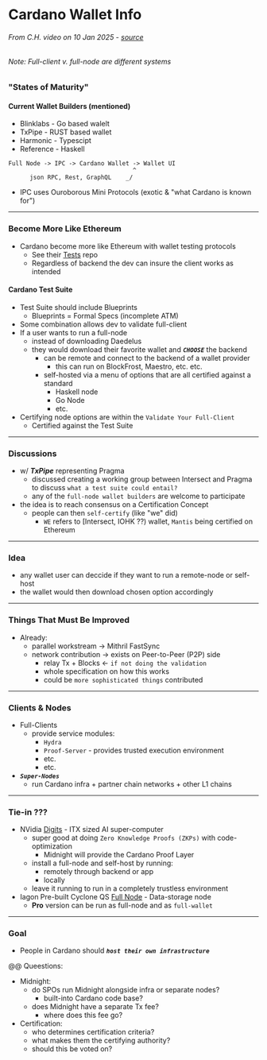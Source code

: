 # Cardano Wallet Info
###### From C.H. video on 10 Jan 2025 - [source](https://x.com/IOHK_Charles/status/1877887901956292760)
###### Note: Full-client v. full-node are different systems

### "States of Maturity"

#### Current Wallet Builders (mentioned)
- Blinklabs - Go based walelt
- TxPipe - RUST based wallet
- Harmonic - Typescipt
- Reference - Haskell

```
Full Node -> IPC -> Cardano Wallet -> Wallet UI
                                   ^
      json RPC, Rest, GraphQL    _/ 
```
- IPC uses Ouroborous Mini Protocols (exotic & "what Cardano is known for")

---

### Become More Like Ethereum

- Cardano become more like Ethereum with wallet testing protocols
  - See their [Tests](https://github.com/ethereum/tests) repo
  - Regardless of backend the dev can insure the client works as intended 

#### Cardano Test Suite

- Test Suite should include Blueprints
  - Blueprints = Formal Specs (incomplete ATM)
- Some combination allows dev to validate full-client
- If a user wants to run a full-node
  - instead of downloading Daedelus
  - they would download their favorite wallet and **_`CHOOSE`_** the backend
    - can be remote and connect to the backend of a wallet provider
      - this can run on BlockFrost, Maestro, etc. etc.
    - self-hosted via a menu of options that are all certified against a standard
      - Haskell node
      - Go Node
      - etc.
- Certifying node options are within the `Validate Your Full-Client`
  - Certified against the Test Suite

---

### Discussions

- w/ ***TxPipe*** representing Pragma
  - discussed creating a working group between Intersect and Pragma to discuss `what a test suite could entail?`
  - any of the `full-node wallet builders` are welcome to participate
- the idea is to reach consensus on a Certification Concept
  - people can then `self-certify` (like "we" did)
    - `WE` refers to [Intersect, IOHK ??) wallet, `Mantis` being certified on Ethereum

---

### Idea

- any wallet user can deccide if they want to run a remote-node or self-host
- the wallet would then download chosen option accordingly

---

### Things That Must Be Improved

- Already:
  - parallel workstream -> Mithril FastSync
  - network contribution -> exists on Peer-to-Peer (P2P) side
    - relay Tx + Blocks <- `if not doing the validation`
    - whole specification on how this works
    - could be `more sophisticated things` contributed
   
---

### Clients & Nodes

- Full-Clients
  - provide service modules:
    - `Hydra`
    - `Proof-Server` - provides trusted execution environment
    - etc.
    - etc.
- ***`Super-Nodes`***
  - run Cardano infra + partner chain networks + other L1 chains
 
---

### Tie-in ???
- NVidia [Digits](https://www.nvidia.com/en-us/project-digits/) - ITX sized AI super-computer
  - super good at doing `Zero Knowledge Proofs (ZKPs)` with code-optimization
    - Midnight will provide the Cardano Proof Layer
  - install a full-node and self-host by running:
    - remotely through backend or app
    - locally
  - leave it running to run in a completely trustless environment 
- Iagon Pre-built Cyclone QS [Full Node](https://cyclone.iagon.com/) - Data-storage node
  - **Pro** version can be run as full-node and as `full-wallet`

---

### Goal
- People in Cardano should ***`host their own infrastructure`***













@@ Queestions:
- Midnight:
  - do SPOs run Midnight alongside infra or separate nodes?
    - built-into Cardano code base? 
  - does Midnight have a separate Tx fee?
    - where does this fee go?
- Certification:
  - who determines certification criteria?
  - what makes them the certifying authority?
  - should this be voted on? 

















